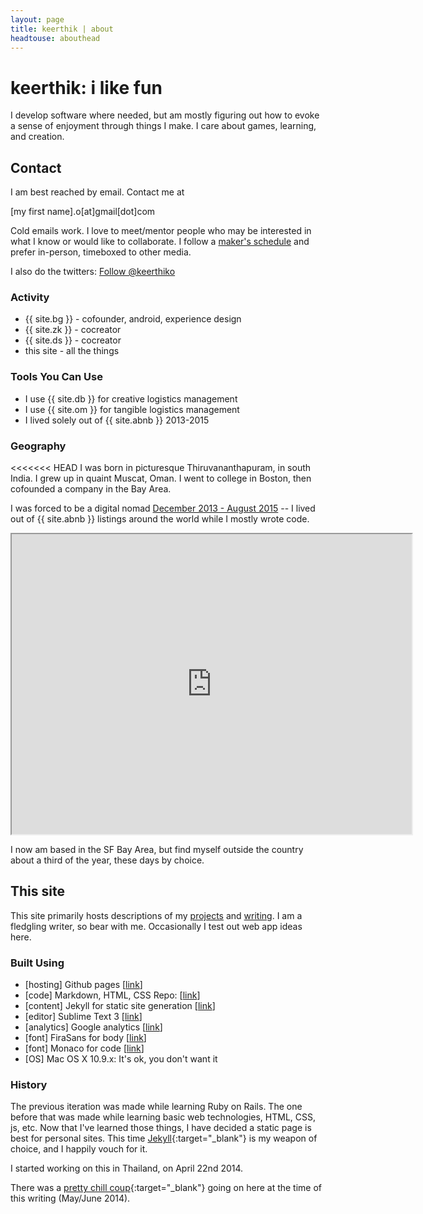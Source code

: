 ```yaml
---
layout: page
title: keerthik | about
headtouse: abouthead
---
```

# keerthik: i like fun

I develop software where needed, but am mostly figuring out how to evoke a sense of enjoyment through things I make. I care about games, learning, and creation.

## Contact

I am best reached by email. Contact me at

\[my first name\].o\[at\]gmail\[dot\]com

Cold emails work. I love to meet/mentor people who may be interested in what I know or would like to collaborate. I follow a [maker's schedule](http://paulgraham.com/makersschedule.html) and prefer in-person, timeboxed to other media.

I also do the twitters: <!--Twitter--><a href="https://twitter.com/keerthiko" class="twitter-follow-button" data-show-count="false">Follow @keerthiko</a>
<script>!function(d,s,id){var js,fjs=d.getElementsByTagName(s)[0],p=/^http:/.test(d.location)?'http':'https';if(!d.getElementById(id)){js=d.createElement(s);js.id=id;js.src=p+'://platform.twitter.com/widgets.js';fjs.parentNode.insertBefore(js,fjs);}}(document, 'script', 'twitter-wjs');</script>

### Activity

* {{ site.bg }} - cofounder, android, experience design
* {{ site.zk }} - cocreator
* {{ site.ds }} - cocreator
* this site - all the things

### Tools You Can Use

* I use {{ site.db }} for creative logistics management
* I use {{ site.om }} for tangible logistics management
* I lived solely out of {{ site.abnb }} 2013-2015

### Geography
<<<<<<< HEAD
I was born in picturesque Thiruvananthapuram, in south India. I grew up in quaint Muscat, Oman. I went to college in Boston, then cofounded a company in the Bay Area. 

I was forced to be a digital nomad [December 2013 - August 2015](https://drive.google.com/open?id=1IQosV875TjK8kZnOq03gpSYH5Bs&usp=sharing) -- I lived out of {{ site.abnb }} listings around the world while I mostly wrote code.

<iframe src="https://www.google.com/maps/d/u/0/embed?mid=1IQosV875TjK8kZnOq03gpSYH5Bs" width="640" height="480"></iframe>

I now am based in the SF Bay Area, but find myself outside the country about a third of the year, these days by choice.

## This site

This site primarily hosts descriptions of my [projects](/projects) and [writing](/essays). I am a fledgling writer, so bear with me. Occasionally I test out web app ideas here.

### Built Using

* \[hosting\] Github pages \[[link](http://pages.github.com)\]
* \[code\] Markdown, HTML, CSS Repo: \[[link](https://github.com/keerthik/keerthik.github.io)\]
* \[content\] Jekyll for static site generation \[[link](http://jekyllrb.com/)\]
* \[editor\] Sublime Text 3 \[[link](http://www.sublimetext.com/)\]
* \[analytics\] Google analytics \[[link](http://www.google.com/analytics/)\]
* \[font\] FiraSans for body \[[link](http://dev.carrois.com/fira-3-1/)\]
* \[font\] Monaco for code \[[link](https://github.com/todylu/monaco.ttf/)\]
* \[OS\] Mac OS X 10.9.x: It's ok, you don't want it


### History

The previous iteration was made while learning Ruby on Rails. The one before that was made while learning basic web technologies, HTML, CSS, js, etc. Now that I've learned those things, I have decided a static page is best for personal sites. This time [Jekyll](http://jekyllrb.com/){:target="_blank"} is my weapon of choice, and I happily vouch for it. 

I started working on this in Thailand, on April 22nd 2014.

There was a [pretty chill coup](http://en.wikipedia.org/wiki/2014_Thai_coup_d%27%C3%A9tat){:target="_blank"} going on here at the time of this writing (May/June 2014).